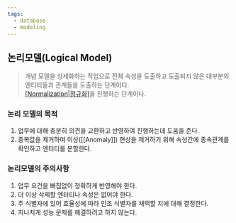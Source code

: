 ```yaml
---
tags:
  - database
  - modeling
---
```

## 논리모델(Logical Model)
> 개념 모델을 상세화하는 작업으로 전체 속성을 도출하고 도출되지 않은 대부분의 엔티티들과 관계들을 도출하는 단계이다.<br/>
> [[Normalization|정규화]](Normalization)을 진행하는 단계이다.


### 논리 모델의 목적
1. 업무에 대해 충분히 의견을 교환하고 반영하여 진행하는데 도움을 준다.
2. 중복값을 제거하여 이상([[Anomaly]]) 현상을 제거하기 위해 속성간에 종속관계를 확인하고 엔터티를 분할한다.

### 논리모델의 주의사항
1. 업무 요건을 빠짐없이 정확하게 반영해야 한다.
2. 더 이상 삭제할 엔터티나 속성은 없어야 한다.
3. 주 식별자에 있어 효율성에 따라 인조 식별자를 채택할 지에 대해 결정한다.
4. 지나치게 성능 문제를 해결하려고 하지 않는다.